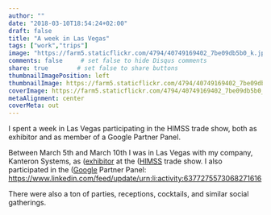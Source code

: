 ```yaml
---
author: ""
date: "2018-03-10T18:54:24+02:00"
draft: false
title: "A week in Las Vegas"
tags: ["work","trips"]
image: "https://farm5.staticflickr.com/4794/40749169402_7be09db5b0_k.jpg"
comments: false     # set false to hide Disqus comments
share: true        # set false to share buttons
thumbnailImagePosition: left
thumbnailImage: https://farm5.staticflickr.com/4794/40749169402_7be09db5b0_k.jpg
coverImage: https://farm5.staticflickr.com/4794/40749169402_7be09db5b0_k.jpg
metaAlignment: center
coverMeta: out
---
```


I spent a week in Las Vegas participating in the HIMSS trade show, both as exhibitor and as member of a Google Partner Panel.

<!--more-->

Between March 5th and March 10th I was in Las Vegas with my company, Kanteron Systems, as ([exhibitor](https://exhibitionfloor.himss.org/himss2018/Public/Exhibitors.aspx?Index=K#) at the ([HIMSS](https://www.himssconference.org/) trade show. I also participated in the ([Google](https://www.blog.google/topics/google-cloud/google-cloud-healthcare-new-apis-customers-partners-and-security-updates/) Partner Panel:
https://www.linkedin.com/feed/update/urn:li:activity:6377275573068271616

There were also a ton of parties, receptions, cocktails, and similar social gatherings.

<div id="flickrembed"></div><div style="position:absolute; top:-70px; display:block; text-align:center; z-index:-1;"></div><script src='https://flickrembed.com/embed_v2.js.php?source=flickr&layout=responsive&input=www.flickr.com/photos/jcortell/albums/72157691221492272&sort=5&by=album&theme=default&scale=fill&limit=100&skin=default&autoplay=true'></script>
